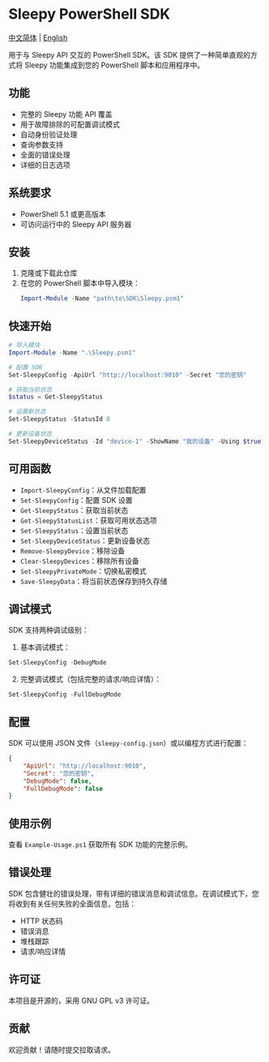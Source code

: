 # Sleepy PowerShell SDK

[中文简体](SDK/README_zh.md) | [English](SDK/README.md)

用于与 Sleepy API 交互的 PowerShell SDK。该 SDK 提供了一种简单直观的方式将 Sleepy 功能集成到您的 PowerShell 脚本和应用程序中。

## 功能

- 完整的 Sleepy 功能 API 覆盖
- 用于故障排除的可配置调试模式
- 自动身份验证处理
- 查询参数支持
- 全面的错误处理
- 详细的日志选项

## 系统要求

- PowerShell 5.1 或更高版本
- 可访问运行中的 Sleepy API 服务器

## 安装

1. 克隆或下载此仓库
2. 在您的 PowerShell 脚本中导入模块：
   ```powershell
   Import-Module -Name "path\to\SDK\Sleepy.psm1"
   ```

## 快速开始

```powershell
# 导入模块
Import-Module -Name ".\Sleepy.psm1"

# 配置 SDK
Set-SleepyConfig -ApiUrl "http://localhost:9010" -Secret "您的密钥"

# 获取当前状态
$status = Get-SleepyStatus

# 设置新状态
Set-SleepyStatus -StatusId 0

# 更新设备状态
Set-SleepyDeviceStatus -Id "device-1" -ShowName "我的设备" -Using $true -AppName "PowerShell"
```

## 可用函数

- `Import-SleepyConfig`：从文件加载配置
- `Set-SleepyConfig`：配置 SDK 设置
- `Get-SleepyStatus`：获取当前状态
- `Get-SleepyStatusList`：获取可用状态选项
- `Set-SleepyStatus`：设置当前状态
- `Set-SleepyDeviceStatus`：更新设备状态
- `Remove-SleepyDevice`：移除设备
- `Clear-SleepyDevices`：移除所有设备
- `Set-SleepyPrivateMode`：切换私密模式
- `Save-SleepyData`：将当前状态保存到持久存储

## 调试模式

SDK 支持两种调试级别：

1. 基本调试模式：
```powershell
Set-SleepyConfig -DebugMode
```

2. 完整调试模式（包括完整的请求/响应详情）：
```powershell
Set-SleepyConfig -FullDebugMode
```

## 配置

SDK 可以使用 JSON 文件（`sleepy-config.json`）或以编程方式进行配置：

```json
{
    "ApiUrl": "http://localhost:9010",
    "Secret": "您的密钥",
    "DebugMode": false,
    "FullDebugMode": false
}
```

## 使用示例

查看 `Example-Usage.ps1` 获取所有 SDK 功能的完整示例。

## 错误处理

SDK 包含健壮的错误处理，带有详细的错误消息和调试信息。在调试模式下，您将收到有关任何失败的全面信息，包括：

- HTTP 状态码
- 错误消息
- 堆栈跟踪
- 请求/响应详情

## 许可证

本项目是开源的，采用 GNU GPL v3 许可证。

## 贡献

欢迎贡献！请随时提交拉取请求。